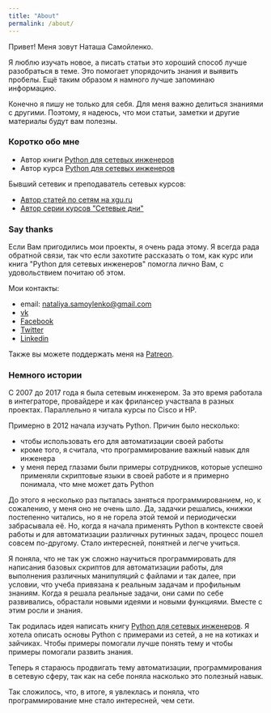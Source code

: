 ```yaml
---
title: "About"
permalink: /about/
---
```


Привет! Меня зовут Наташа Самойленко.


Я люблю изучать новое, а писать статьи это хороший способ лучше разобраться в теме.
Это помогает упорядочить знания и выявить пробелы.
Ещё таким образом я намного лучше запоминаю информацию.


Конечно я пишу не только для себя. Для меня важно делиться знаниями с другими.
Поэтому, я надеюсь, что мои статьи, заметки и другие материалы будут вам полезны.

### Коротко обо мне

* Автор книги [Python для сетевых инженеров](https://pyneng.readthedocs.io/ru/latest/)
* Автор курса [Python для сетевых инженеров](https://natenka.github.io/pyneng-online/)

Бывший сетевик и преподаватель сетевых курсов:

* [Автор статей по сетям на xgu.ru](http://xgu.ru/wiki/%D0%A3%D1%87%D0%B0%D1%81%D1%82%D0%BD%D0%B8%D0%BA:Nata)
* [Автор серии курсов "Сетевые дни"](https://github.com/natenka/NetDay)

### Say thanks

Если Вам пригодились мои проекты, я очень рада этому. 
Я всегда рада обратной связи, так что если захотите рассказать о том, как курс или книга
"Python для сетевых инженеров" помогла лично Вам, с удовольствием почитаю об этом.

Мои контакты:

* email: nataliya.samoylenko@gmail.com
* [vk](https://vk.com/natasha_samoylenko)
* [Facebook](https://www.facebook.com/samoylenko.natasha)
* [Twitter](https://twitter.com/natenka_says)
* [Linkedin](https://www.linkedin.com/in/nsamoylenko)

Также вы можете поддержать меня на [Patreon](https://patreon.com/natenka).

### Немного истории

С 2007 до 2017 года я была сетевым инженером.
За это время работала в интеграторе, провайдере и как фрилансер участвала в разных проектах.
Параллельно я читала курсы по Cisco и HP.

Примерно в 2012 начала изучать Python.
Причин было несколько:

* чтобы использовать его для автоматизации своей работы
* кроме того, я считала, что программирование важный навык для инженера
* у меня перед глазами были примеры сотрудников, которые успешно применяли скриптовые языки в своей работе и я примерно понимала, что мне может дать Python

До этого я несколько раз пыталась заняться программированием, но, к сожалению, у меня оно не очень шло.
Да, задачки решались, книжки постепенно читались, но я не горела этой темой и периодически забрасывала её.
Но, когда я начала применять Python в контексте своей работы и для автоматизации различных рутинных задач, процесс пошел совсем по-другому.
Стало интересней, понятней и легче учиться.

Я поняла, что не так уж сложно научиться программировать для написания базовых скриптов для автоматизации работы, для выполнения различных манипуляций с файлами и так далее, при условии, что учеба привязана к реальным задачам и профильным знаниям.
Когда я решала реальные задачи, они сами по себе развивались, обрастали новыми идеями и новыми функциями.
Вместе с этим росли и знания.

Так родилась идея написать книгу [Python для сетевых инженеров](https://pyneng.readthedocs.io/ru/latest/).
Я хотела описать основы Python  с примерами из сетей, а не на котиках и зайчиках.
Чтобы примеры помогали лучше понять тему и  чтобы примеры помогали развить знания.

Теперь я стараюсь продвигать тему автоматизации, программирования в сетевую сферу, так как на себе поняла насколько это полезный навык.


Так сложилось, что, в итоге, я увлеклась и поняла, что программирование мне стало интересней, чем сети.
